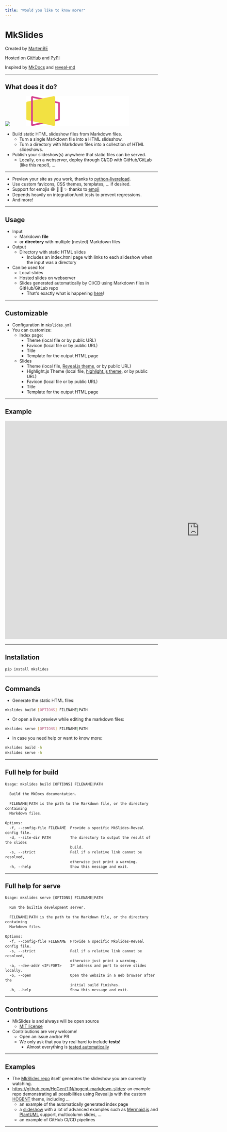 ```yaml
---
title: "Would you like to know more?"
---
```


# MkSlides

Created by [MartenBE](https://github.com/MartenBE)

Hosted on [GitHub](https://github.com/MartenBE/mkslides) and [PyPI](https://pypi.org/project/mkslides/)

Inspired by [MkDocs](https://pypi.org/project/mkdocs/) and [reveal-md](https://github.com/webpro/reveal-md)

---

## What does it do?

<img src="./img/markdown-logo.png" height="100px" style="margin-right: 50px;"/>
<img src="./img/reveal-js-logo.svg" height="100px"/>

- Build static HTML slideshow files from Markdown files.
    - Turn a single Markdown file into a HTML slideshow.
    - Turn a directory with Markdown files into a collection of HTML slideshows.
- Publish your slideshow(s) anywhere that static files can be served.
    - Locally, on a webserver, deploy through CI/CD with GitHub/GitLab (like this repo!), ...

---

- Preview your site as you work, thanks to [python-livereload](https://pypi.org/project/livereload/).
- Use custom favicons, CSS themes, templates, ... if desired.
- Support for emojis :smile: :tada: :rocket: :sparkles: thanks to [emoji](https://github.com/carpedm20/emoji/)
- Depends heavily on integration/unit tests to prevent regressions.
- And more!

---

## Usage

- Input
    - Markdown **file**
    - or **directory** with multiple (nested) Markdown files
- Output
    - Directory with static HTML slides
        - Includes an index.html page with links to each slideshow when the input was a directory
- Can be used for
    - Local slides
    - Hosted slides on webserver
    - Slides generated automatically by CI/CD using Markdown files in GitHub/GitLab repo
        - That's exactly what is happening [here](https://github.com/MartenBE/mkslides/blob/main/.github/workflows/publish.yml)!

---

## Customizable

- Configuration in `mkslides.yml`
- You can customize:
    - Index page:
        - Theme (local file or by public URL)
        - Favicon (local file or by public URL)
        - Title
        - Template for the output HTML page
    - Slides
        - Theme (local file, [Reveal.js theme](https://revealjs.com/themes/), or by public URL)
        - Highlight.js Theme (local file, [highlight.js theme](https://highlightjs.org/examples), or by public URL)
        - Favicon (local file or by public URL)
        - Title
        - Template for the output HTML page

---

## Example

<iframe width="1280" height="720" src="https://www.youtube.com/embed/RdyRe3JZC7Q?si=GQoCFem5ZKHoIaVA" title="YouTube video player" frameborder="0" allow="accelerometer; autoplay; clipboard-write; encrypted-media; gyroscope; picture-in-picture; web-share" referrerpolicy="strict-origin-when-cross-origin" allowfullscreen></iframe>

---

## Installation

```bash
pip install mkslides
```

---

## Commands

- Generate the static HTML files:

```bash
mkslides build [OPTIONS] FILENAME|PATH
```

- Or open a live preview while editing the markdown files:

```bash
mkslides serve [OPTIONS] FILENAME|PATH
```

- In case you need help or want to know more:

```bash
mkslides build -h
mkslides serve -h
```

---

## Full help for build

<!-- output-build -->
```text
Usage: mkslides build [OPTIONS] FILENAME|PATH

  Build the MkDocs documentation.

  FILENAME|PATH is the path to the Markdown file, or the directory containing
  Markdown files.

Options:
  -f, --config-file FILENAME  Provide a specific MkSlides-Reveal config file.
  -d, --site-dir PATH         The directory to output the result of the slides
                              build.
  -s, --strict                Fail if a relative link cannot be resolved,
                              otherwise just print a warning.
  -h, --help                  Show this message and exit.

```
<!-- /output-build -->

---

## Full help for serve

<!-- output-serve -->
```text
Usage: mkslides serve [OPTIONS] FILENAME|PATH

  Run the builtin development server.

  FILENAME|PATH is the path to the Markdown file, or the directory containing
  Markdown files.

Options:
  -f, --config-file FILENAME  Provide a specific MkSlides-Reveal config file.
  -s, --strict                Fail if a relative link cannot be resolved,
                              otherwise just print a warning.
  -a, --dev-addr <IP:PORT>    IP address and port to serve slides locally.
  -o, --open                  Open the website in a Web browser after the
                              initial build finishes.
  -h, --help                  Show this message and exit.

```
<!-- /output-serve -->

---

## Contributions

- MkSlides is and always will be open source
    - [MIT license](https://github.com/MartenBE/mkslides/blob/main/LICENSE)
- Contributions are very welcome!
    - Open an issue and/or PR
    - We only ask that you try real hard to include **tests**!
        - Almost everything is [tested automatically](https://github.com/MartenBE/mkslides/tree/main/tests)

---

## Examples

- The [MkSlides repo](https://github.com/MartenBE/mkslides/) itself generates the slideshow you are currently watching.
- https://github.com/HoGentTIN/hogent-markdown-slides: an example repo demonstrating all possibilities using Reveal.js with the custom [HOGENT](https://hogent.be/) theme, including ...
    - an example of the automatically generated index page
    - a [slideshow](https://hogenttin.github.io/hogent-markdown-slides/) with a lot of advanced examples such as [Mermaid.js](https://mermaid.js.org/) and [PlantUML](https://plantuml.com/) support, multicolumn slides, ...
    - an example of GitHub CI/CD pipelines

---
